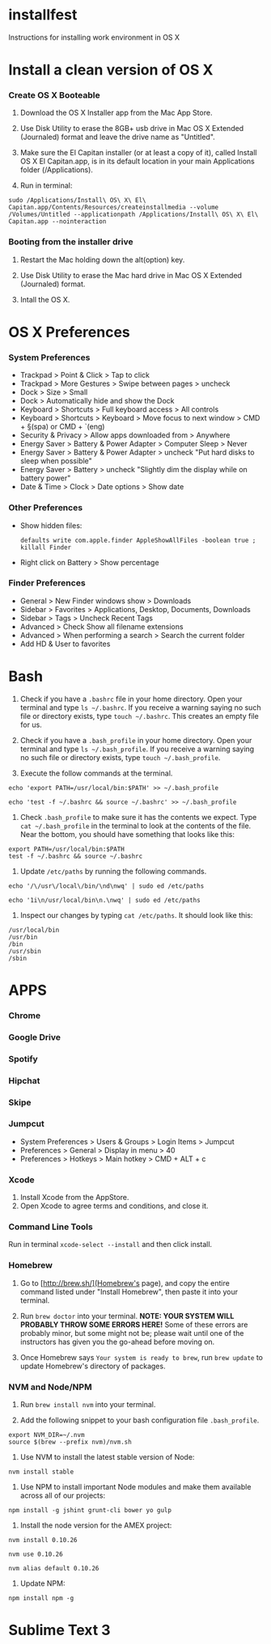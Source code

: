 # installfest
Instructions for installing work environment in OS X

# Install a clean version of OS X
### Create OS X Booteable
1. Download the OS X Installer app from the Mac App Store.

1. Use Disk Utility to erase the 8GB+ usb drive in Mac OS X Extended (Journaled) format and leave the drive name as "Untitled".

1. Make sure the El Capitan installer (or at least a copy of it), called Install OS X El Capitan.app, is in its default location in your main Applications folder (/Applications).

1. Run in terminal:
```
sudo /Applications/Install\ OS\ X\ El\ Capitan.app/Contents/Resources/createinstallmedia --volume /Volumes/Untitled --applicationpath /Applications/Install\ OS\ X\ El\ Capitan.app --nointeraction
```

### Booting from the installer drive
1. Restart the Mac holding down the alt(option) key.

1. Use Disk Utility to erase the Mac hard drive in Mac OS X Extended (Journaled) format.

1. Intall the OS X.

# OS X Preferences
### System Preferences
- Trackpad > Point & Click > Tap to click
- Trackpad > More Gestures > Swipe between pages > uncheck
- Dock > Size > Small
- Dock > Automatically hide and show the Dock
- Keyboard > Shortcuts > Full keyboard access > All controls
- Keyboard > Shortcuts > Keyboard > Move focus to next window > CMD + §(spa) or CMD + `(eng)
- Security & Privacy > Allow apps downloaded from > Anywhere
- Energy Saver > Battery & Power Adapter > Computer Sleep > Never
- Energy Saver > Battery & Power Adapter > uncheck "Put hard disks to sleep when possible"
- Energy Saver > Battery > uncheck "Slightly dim the display while on battery power"
- Date & Time > Clock > Date options > Show date

### Other Preferences
- Show hidden files:
  ```
  defaults write com.apple.finder AppleShowAllFiles -boolean true ; killall Finder
  ```
- Right click on Battery > Show percentage

### Finder Preferences
- General > New Finder windows show > Downloads
- Sidebar > Favorites > Applications, Desktop, Documents, Downloads
- Sidebar > Tags > Uncheck Recent Tags
- Advanced > Check Show all filename extensions
- Advanced > When performing a search > Search the current folder
- Add HD & User to favorites

# Bash
1. Check if you have a `.bashrc` file in your home directory. Open your terminal and type `ls ~/.bashrc`. If you receive a warning saying no such file or directory exists, type `touch ~/.bashrc`. This creates an empty file for us.

1. Check if you have a `.bash_profile` in your home directory. Open your terminal and type `ls ~/.bash_profile`. If you receive a warning saying no such file or directory exists, type `touch ~/.bash_profile`.

1. Execute the follow commands at the terminal.
  ```
  echo 'export PATH=/usr/local/bin:$PATH' >> ~/.bash_profile
  ```
  ```
  echo 'test -f ~/.bashrc && source ~/.bashrc' >> ~/.bash_profile
  ```

1. Check `.bash_profile` to make sure it has the contents we expect. Type `cat ~/.bash_profile` in the terminal to look at the contents of the file. Near the bottom, you should have something that looks like this:
  ```
  export PATH=/usr/local/bin:$PATH
  test -f ~/.bashrc && source ~/.bashrc
  ```

1. Update `/etc/paths` by running the following commands.

  ```
  echo '/\/usr\/local\/bin/\nd\nwq' | sudo ed /etc/paths
  ```
  ```
  echo '1i\n/usr/local/bin\n.\nwq' | sudo ed /etc/paths
  ```

1. Inspect our changes by typing `cat /etc/paths`. It should look like this:

  ```
  /usr/local/bin
  /usr/bin
  /bin
  /usr/sbin
  /sbin
  ```

# APPS
### Chrome

### Google Drive

### Spotify

### Hipchat

### Skipe

### Jumpcut
- System Preferences > Users & Groups > Login Items > Jumpcut
- Preferences > General > Display in menu > 40
- Preferences > Hotkeys > Main hotkey > CMD + ALT + c

### Xcode
1. Install Xcode from the AppStore.
1. Open Xcode to agree terms and conditions, and close it.

### Command Line Tools
Run in terminal `xcode-select --install` and then click install.

### Homebrew
1. Go to [http://brew.sh/](Homebrew's page), and copy the entire command listed under "Install Homebrew", then paste it into your terminal.

1. Run `brew doctor` into your terminal.
  **NOTE: YOUR SYSTEM WILL PROBABLY THROW SOME ERRORS HERE!** Some of these errors are probably minor, but some might not be; please wait until one of the instructors has given you the go-ahead before moving on.

1. Once Homebrew says `Your system is ready to brew`, run  `brew update` to update Homebrew's directory of packages.

### NVM and Node/NPM
1. Run `brew install nvm` into your terminal.

1. Add the following snippet to your bash configuration file `.bash_profile`.
  ```
  export NVM_DIR=~/.nvm
  source $(brew --prefix nvm)/nvm.sh
  ```

1. Use NVM to install the latest stable version of Node:
  ```
  nvm install stable
  ```

1. Use NPM to install important Node modules and make them available across all of our projects:
  ```
  npm install -g jshint grunt-cli bower yo gulp
  ```

1. Install the node version for the AMEX project:
  ```
  nvm install 0.10.26
  ```
  ```
  nvm use 0.10.26
  ```
  ```
  nvm alias default 0.10.26
  ```

1. Update NPM:
  ```
  npm install npm -g
  ```

# Sublime Text 3
